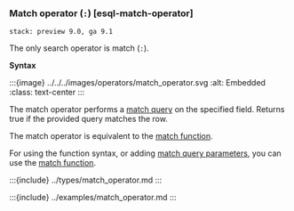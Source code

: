 ### Match operator (`:`) [esql-match-operator]
```{applies_to}
stack: preview 9.0, ga 9.1
```

The only search operator is match (`:`).

**Syntax**

:::{image} ../../../images/operators/match_operator.svg
:alt: Embedded
:class: text-center
:::

The match operator performs a [match query](/reference/query-languages/query-dsl/query-dsl-match-query.md) on the specified field. Returns true if the provided query matches the row.

The match operator is equivalent to the [match function](../../../functions-operators/search-functions.md#esql-match).

For using the function syntax, or adding [match query parameters](/reference/query-languages/query-dsl/query-dsl-match-query.md#match-field-params), you can use the [match function](../../../functions-operators/search-functions.md#esql-match).


:::{include} ../types/match_operator.md
:::

:::{include} ../examples/match_operator.md
:::
